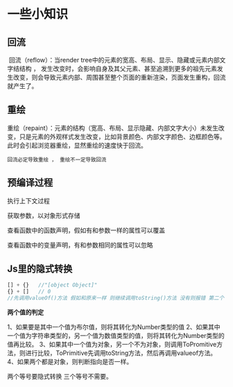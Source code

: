 # 一些小知识

## **回流**

​    回流（reflow）：当render tree中的元素的宽高、布局、显示、隐藏或元素内部文字结结构 ， 发生改变时，会影响自身及其父元素、甚至追溯到更多的祖先元素发生改变，则会导致元素内部、周围甚至整个页面的重新渲染，页面发生重构，回流就产生了。

## **重绘**

​    重绘（repaint）：元素的结构（宽高、布局、显示隐藏、内部文字大小）未发生改变，只是元素的外观样式发生改变，比如背景颜色、内部文字颜色、边框颜色等。此时会引起浏览器重绘，显然重绘的速度快于回流。

```
回流必定导致重绘 ， 重绘不一定导致回流
```



## 预编译过程

执行上下文过程

获取参数，以对象形式存储

查看函数中的函数声明，假如有和参数一样的属性可以覆盖

查看函数中的变量声明，有和参数相同的属性可以忽略



## Js里的隐式转换

```js
[] + {}   //"[object Object]"
{} + []   // 0
//先调用valueOf()方法 假如和原来一样 则继续调用toString()方法 没有则报错 第二个 转化为了 + '' 所以最后为0
```

**两个值的判定**

1、如果要是其中一个值为布尔值，则将其转化为Number类型的值
2、如果其中一个值为字符串类型的，另一个值为数值类型的值，则将其转化为Number类型的值再比较。
3、如果其中一个值为对象，另一个不为对象，则调用ToPromitive方法，则进行比较，ToPrimitive先调用toString方法，然后再调用valueof方法。
4、如果两个都是对象，则判断指向是否一样。

两个等号要隐式转换 三个等号不需要。

